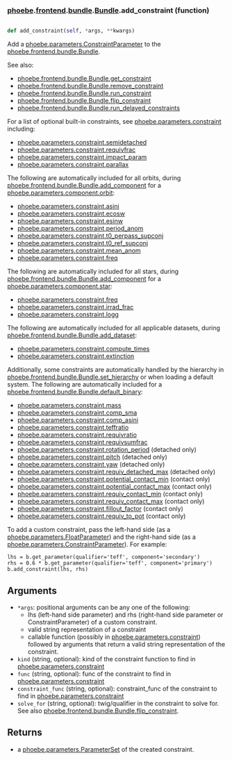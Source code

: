 ### [phoebe](phoebe.md).[frontend](phoebe.frontend.md).[bundle](phoebe.frontend.bundle.md).[Bundle](phoebe.frontend.bundle.Bundle.md).add_constraint (function)


```py

def add_constraint(self, *args, **kwargs)

```



Add a [phoebe.parameters.ConstraintParameter](phoebe.parameters.ConstraintParameter.md) to the
[phoebe.frontend.bundle.Bundle](phoebe.frontend.bundle.Bundle.md).

See also:
* [phoebe.frontend.bundle.Bundle.get_constraint](phoebe.frontend.bundle.Bundle.get_constraint.md)
* [phoebe.frontend.bundle.Bundle.remove_constraint](phoebe.frontend.bundle.Bundle.remove_constraint.md)
* [phoebe.frontend.bundle.Bundle.run_constraint](phoebe.frontend.bundle.Bundle.run_constraint.md)
* [phoebe.frontend.bundle.Bundle.flip_constraint](phoebe.frontend.bundle.Bundle.flip_constraint.md)
* [phoebe.frontend.bundle.Bundle.run_delayed_constraints](phoebe.frontend.bundle.Bundle.run_delayed_constraints.md)

For a list of optional built-in constraints, see [phoebe.parameters.constraint](phoebe.parameters.constraint.md)
including:
* [phoebe.parameters.constraint.semidetached](phoebe.parameters.constraint.semidetached.md)
* [phoebe.parameters.constraint.requivfrac](phoebe.parameters.constraint.requivfrac.md)
* [phoebe.parameters.constraint.impact_param](phoebe.parameters.constraint.impact_param.md)
* [phoebe.parameters.constraint.parallax](phoebe.parameters.constraint.parallax.md)

The following are automatically included for all orbits, during
[phoebe.frontend.bundle.Bundle.add_component](phoebe.frontend.bundle.Bundle.add_component.md) for a
[phoebe.parameters.component.orbit](phoebe.parameters.component.orbit.md):
* [phoebe.parameters.constraint.asini](phoebe.parameters.constraint.asini.md)
* [phoebe.parameters.constraint.ecosw](phoebe.parameters.constraint.ecosw.md)
* [phoebe.parameters.constraint.esinw](phoebe.parameters.constraint.esinw.md)
* [phoebe.parameters.constraint.period_anom](phoebe.parameters.constraint.period_anom.md)
* [phoebe.parameters.constraint.t0_perpass_supconj](phoebe.parameters.constraint.t0_perpass_supconj.md)
* [phoebe.parameters.constraint.t0_ref_supconj](phoebe.parameters.constraint.t0_ref_supconj.md)
* [phoebe.parameters.constraint.mean_anom](phoebe.parameters.constraint.mean_anom.md)
* [phoebe.parameters.constraint.freq](phoebe.parameters.constraint.freq.md)

The following are automatically included for all stars, during
[phoebe.frontend.bundle.Bundle.add_component](phoebe.frontend.bundle.Bundle.add_component.md) for a
[phoebe.parameters.component.star](phoebe.parameters.component.star.md):
* [phoebe.parameters.constraint.freq](phoebe.parameters.constraint.freq.md)
* [phoebe.parameters.constraint.irrad_frac](phoebe.parameters.constraint.irrad_frac.md)
* [phoebe.parameters.constraint.logg](phoebe.parameters.constraint.logg.md)

The following are automatically included for all applicable datasets,
during [phoebe.frontend.bundle.Bundle.add_dataset](phoebe.frontend.bundle.Bundle.add_dataset.md):
* [phoebe.parameters.constraint.compute_times](phoebe.parameters.constraint.compute_times.md)
* [phoebe.parameters.constraint.extinction](phoebe.parameters.constraint.extinction.md)

Additionally, some constraints are automatically handled by the hierarchy in
[phoebe.frontend.bundle.Bundle.set_hierarchy](phoebe.frontend.bundle.Bundle.set_hierarchy.md) or when loading a default
system.  The following are automatically included for a
[phoebe.frontend.bundle.Bundle.default_binary](phoebe.frontend.bundle.Bundle.default_binary.md):
* [phoebe.parameters.constraint.mass](phoebe.parameters.constraint.mass.md)
* [phoebe.parameters.constraint.comp_sma](phoebe.parameters.constraint.comp_sma.md)
* [phoebe.parameters.constraint.comp_asini](phoebe.parameters.constraint.comp_asini.md)
* [phoebe.parameters.constraint.teffratio](phoebe.parameters.constraint.teffratio.md)
* [phoebe.parameters.constraint.requivratio](phoebe.parameters.constraint.requivratio.md)
* [phoebe.parameters.constraint.requivsumfrac](phoebe.parameters.constraint.requivsumfrac.md)
* [phoebe.parameters.constraint.rotation_period](phoebe.parameters.constraint.rotation_period.md) (detached only)
* [phoebe.parameters.constraint.pitch](phoebe.parameters.constraint.pitch.md) (detached only)
* [phoebe.parameters.constraint.yaw](phoebe.parameters.constraint.yaw.md) (detached only)
* [phoebe.parameters.constraint.requiv_detached_max](phoebe.parameters.constraint.requiv_detached_max.md) (detached only)
* [phoebe.parameters.constraint.potential_contact_min](phoebe.parameters.constraint.potential_contact_min.md) (contact only)
* [phoebe.parameters.constraint.potential_contact_max](phoebe.parameters.constraint.potential_contact_max.md) (contact only)
* [phoebe.parameters.constraint.requiv_contact_min](phoebe.parameters.constraint.requiv_contact_min.md) (contact only)
* [phoebe.parameters.constraint.requiv_contact_max](phoebe.parameters.constraint.requiv_contact_max.md) (contact only)
* [phoebe.parameters.constraint.fillout_factor](phoebe.parameters.constraint.fillout_factor.md) (contact only)
* [phoebe.parameters.constraint.requiv_to_pot](phoebe.parameters.constraint.requiv_to_pot.md) (contact only)

To add a custom constraint, pass the left-hand side (as a [phoebe.parameters.FloatParameter](phoebe.parameters.FloatParameter.md))
and the right-hand side (as a [phoebe.parameters.ConstraintParameter](phoebe.parameters.ConstraintParameter.md)).
For example:

```
lhs = b.get_parameter(qualifier='teff', component='secondary')
rhs = 0.6 * b.get_parameter(qualifier='teff', component='primary')
b.add_constraint(lhs, rhs)
```

Arguments
------------
* `*args`: positional arguments can be any one of the following:
    * lhs (left-hand side parameter) and rhs (right-hand side parameter or
        ConstraintParameter) of a custom constraint.
    * valid string representation of a constraint
    * callable function (possibly in [phoebe.parameters.constraint](phoebe.parameters.constraint.md))
        followed by arguments that return a valid string representation
        of the constraint.
* `kind` (string, optional): kind of the constraint function to find in
    [phoebe.parameters.constraint](phoebe.parameters.constraint.md)
* `func` (string, optional): func of the constraint to find in
    [phoebe.parameters.constraint](phoebe.parameters.constraint.md)
* `constraint_func` (string, optional): constraint_func of the constraint
    to find in [phoebe.parameters.constraint](phoebe.parameters.constraint.md)
* `solve_for` (string, optional): twig/qualifier in the constraint to solve
    for.  See also [phoebe.frontend.bundle.Bundle.flip_constraint](phoebe.frontend.bundle.Bundle.flip_constraint.md).

Returns
---------
* a [phoebe.parameters.ParameterSet](phoebe.parameters.ParameterSet.md) of the created constraint.

